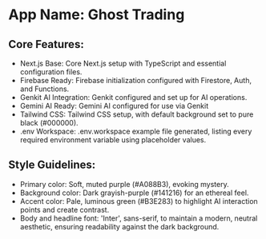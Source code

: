 # **App Name**: Ghost Trading

## Core Features:

- Next.js Base: Core Next.js setup with TypeScript and essential configuration files.
- Firebase Ready: Firebase initialization configured with Firestore, Auth, and Functions.
- Genkit AI Integration: Genkit configured and set up for AI operations.
- Gemini AI Ready: Gemini AI configured for use via Genkit
- Tailwind CSS: Tailwind CSS setup, with default background set to pure black (#000000).
- .env Workspace: .env.workspace example file generated, listing every required environment variable using placeholder values.

## Style Guidelines:

- Primary color: Soft, muted purple (#A088B3), evoking mystery.
- Background color: Dark grayish-purple (#141216) for an ethereal feel.
- Accent color: Pale, luminous green (#B3E283) to highlight AI interaction points and create contrast.
- Body and headline font: 'Inter', sans-serif, to maintain a modern, neutral aesthetic, ensuring readability against the dark background.